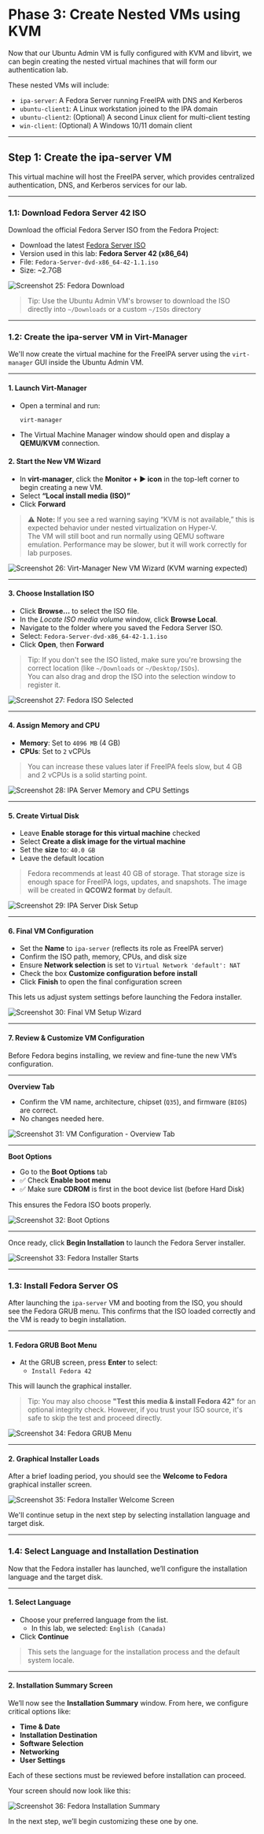 # Phase 3: Create Nested VMs using KVM

Now that our Ubuntu Admin VM is fully configured with KVM and libvirt, we can begin creating the nested virtual machines that will form our authentication lab.

These nested VMs will include:

- `ipa-server`: A Fedora Server running FreeIPA with DNS and Kerberos
- `ubuntu-client1`: A Linux workstation joined to the IPA domain
- `ubuntu-client2`: (Optional) A second Linux client for multi-client testing
- `win-client`: (Optional) A Windows 10/11 domain client

---

## Step 1: Create the ipa-server VM

This virtual machine will host the FreeIPA server, which provides centralized authentication, DNS, and Kerberos services for our lab.

---

### 1.1: Download Fedora Server 42 ISO

Download the official Fedora Server ISO from the Fedora Project:

- Download the latest [Fedora Server ISO](https://fedoraproject.org/en/server/download)
- Version used in this lab: **Fedora Server 42 (x86_64)**
- File: `Fedora-Server-dvd-x86_64-42-1.1.iso`
- Size: ~2.7GB

![Screenshot 25: Fedora Download](../screenshots/25-fedora-download.png)

> Tip: Use the Ubuntu Admin VM's browser to download the ISO directly into `~/Downloads` or a custom `~/ISOs` directory

---

### 1.2: Create the ipa-server VM in Virt-Manager

We'll now create the virtual machine for the FreeIPA server using the `virt-manager` GUI inside the Ubuntu Admin VM.

---

#### 1. Launch Virt-Manager

- Open a terminal and run:
  ```bash
  virt-manager
  ```

- The Virtual Machine Manager window should open and display a **QEMU/KVM** connection.

#### 2. Start the New VM Wizard

- In **virt-manager**, click the **Monitor + ▶️ icon** in the top-left corner to begin creating a new VM.
- Select **“Local install media (ISO)”**
- Click **Forward**

> ⚠️ **Note:** If you see a red warning saying “KVM is not available,” this is expected behavior under nested virtualization on Hyper-V.  
> The VM will still boot and run normally using QEMU software emulation. Performance may be slower, but it will work correctly for lab purposes.

![Screenshot 26: Virt-Manager New VM Wizard (KVM warning expected)](../screenshots/26-ipa-vm-new-wizard.png)

---

#### 3. Choose Installation ISO

- Click **Browse...** to select the ISO file.
- In the *Locate ISO media volume* window, click **Browse Local**.
- Navigate to the folder where you saved the Fedora Server ISO.
- Select: `Fedora-Server-dvd-x86_64-42-1.1.iso`
- Click **Open**, then **Forward**

> Tip: If you don't see the ISO listed, make sure you're browsing the correct location (like `~/Downloads` or `~/Desktop/ISOs`).  
> You can also drag and drop the ISO into the selection window to register it.

![Screenshot 27: Fedora ISO Selected](../screenshots/27-ipa-vm-iso-selected.png)

---

#### 4. Assign Memory and CPU

- **Memory**: Set to `4096 MB` (4 GB)
- **CPUs**: Set to `2` vCPUs

> You can increase these values later if FreeIPA feels slow, but 4 GB and 2 vCPUs is a solid starting point.

![Screenshot 28: IPA Server Memory and CPU Settings](../screenshots/28-ipa-vm-memory-cpu.png)

---

#### 5. Create Virtual Disk

- Leave **Enable storage for this virtual machine** checked
- Select **Create a disk image for the virtual machine**
- Set the **size** to: `40.0 GB`
- Leave the default location

> Fedora recommends at least 40 GB of storage. That storage size is enough space for FreeIPA logs, updates, and snapshots.
> The image will be created in **QCOW2 format** by default.

![Screenshot 29: IPA Server Disk Setup](../screenshots/29-ipa-vm-disk.png)

---

#### 6. Final VM Configuration

- Set the **Name** to `ipa-server` (reflects its role as FreeIPA server)
- Confirm the ISO path, memory, CPUs, and disk size
- Ensure **Network selection** is set to `Virtual Network 'default': NAT`
- Check the box **Customize configuration before install**
- Click **Finish** to open the final configuration screen

This lets us adjust system settings before launching the Fedora installer.

![Screenshot 30: Final VM Setup Wizard](../screenshots/30-ipa-vm-final-summary.png)

---

#### 7. Review & Customize VM Configuration

Before Fedora begins installing, we review and fine-tune the new VM’s configuration.

---

**Overview Tab**
- Confirm the VM name, architecture, chipset (`Q35`), and firmware (`BIOS`) are correct.
- No changes needed here.

![Screenshot 31: VM Configuration - Overview Tab](../screenshots/31-ipa-vm-overview.png)

---

**Boot Options**
- Go to the **Boot Options** tab
- ✅ Check **Enable boot menu**
- ✅ Make sure **CDROM** is first in the boot device list (before Hard Disk)

This ensures the Fedora ISO boots properly.

![Screenshot 32: Boot Options](../screenshots/32-ipa-vm-boot-options.png)

---

Once ready, click **Begin Installation** to launch the Fedora Server installer.

![Screenshot 33: Fedora Installer Starts](../screenshots/33-ipa-vm-installer-start.png)

---

### 1.3: Install Fedora Server OS

After launching the `ipa-server` VM and booting from the ISO, you should see the Fedora GRUB menu. This confirms that the ISO loaded correctly and the VM is ready to begin installation.

---

#### 1. Fedora GRUB Boot Menu

- At the GRUB screen, press **Enter** to select:
  - `Install Fedora 42`

This will launch the graphical installer.

> Tip: You may also choose **"Test this media & install Fedora 42"** for an optional integrity check. However, if you trust your ISO source, it's safe to skip the test and proceed directly.

![Screenshot 34: Fedora GRUB Menu](../screenshots/34-ipa-vm-grub-menu.png)

---

#### 2. Graphical Installer Loads

After a brief loading period, you should see the **Welcome to Fedora** graphical installer screen.

![Screenshot 35: Fedora Installer Welcome Screen](../screenshots/35-ipa-vm-installer-welcome.png)

We'll continue setup in the next step by selecting installation language and target disk.

---

### 1.4: Select Language and Installation Destination

Now that the Fedora installer has launched, we’ll configure the installation language and the target disk.

---

#### 1. Select Language

- Choose your preferred language from the list.
  - In this lab, we selected: `English (Canada)`
- Click **Continue**

> This sets the language for the installation process and the default system locale.

---

#### 2. Installation Summary Screen

We’ll now see the **Installation Summary** window. From here, we configure critical options like:

- **Time & Date**
- **Installation Destination**
- **Software Selection**
- **Networking**
- **User Settings**

Each of these sections must be reviewed before installation can proceed.

Your screen should now look like this:

![Screenshot 36: Fedora Installation Summary](../screenshots/36-ipa-vm-install-summary.png)

In the next step, we’ll begin customizing these one by one.